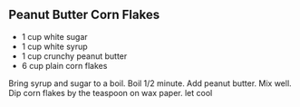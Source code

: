 Peanut Butter Corn Flakes
-------------------------

- 1 cup white sugar
- 1 cup white syrup
- 1 cup crunchy peanut butter
- 6 cup plain corn flakes

Bring syrup and sugar to a boil.
Boil 1/2 minute.
Add peanut butter.
Mix well.
Dip corn flakes by the teaspoon on wax paper.
let cool